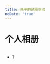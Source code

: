```yaml
---
title: 耗子的贴图空间
noDate: 'true'
---
```


<script src="https://cdn.bootcss.com/jquery/3.2.1/jquery.min.js"></script>
<!--<script src="/js/jquery-2.1.0.min.js"></script>-->
<link href="/css/bootstrap.min.css" rel="stylesheet">
<script src="/js/bootstrap.min.js"></script>

# 个人相册
<style>
	.myPhotosList {
		display: inline-flex;
	}
	.nav>li>a {
    position: static;
    display: block;
    padding: 0px 0px 0px 48px;
}
</style>

<div class="img-box">
</div>

<div>
	<ul class="pagination myPhotosList">
		<li class="mylist"><a href="#">1</a></li>
	</ul>
</div>

<script src="/js/photo.js"></script>
<script>
$("li.mylist").click(function () {
    console.log($(this).text());
	loadMyPhotos($(this).text());
});
</script>